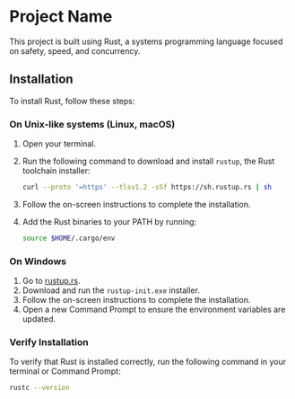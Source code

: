 # Project Name

This project is built using Rust, a systems programming language focused on safety, speed, and concurrency.

## Installation

To install Rust, follow these steps:

### On Unix-like systems (Linux, macOS)

1. Open your terminal.
2. Run the following command to download and install `rustup`, the Rust toolchain installer:

    ```sh
    curl --proto '=https' --tlsv1.2 -sSf https://sh.rustup.rs | sh
    ```

3. Follow the on-screen instructions to complete the installation.
4. Add the Rust binaries to your PATH by running:

    ```sh
    source $HOME/.cargo/env
    ```

### On Windows

1. Go to [rustup.rs](https://rustup.rs/).
2. Download and run the `rustup-init.exe` installer.
3. Follow the on-screen instructions to complete the installation.
4. Open a new Command Prompt to ensure the environment variables are updated.

### Verify Installation

To verify that Rust is installed correctly, run the following command in your terminal or Command Prompt:

```sh
rustc --version
